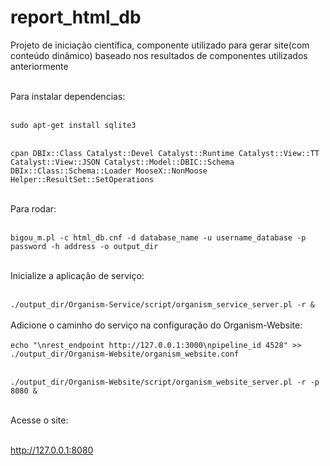 # report\_html\_db
Projeto de iniciação científica, componente utilizado para gerar site(com conteúdo dinâmico) baseado nos resultados de componentes utilizados anteriormente<br /><br /> 

Para instalar dependencias:<br /><br /> 

`sudo apt-get install sqlite3`<br /><br /> 

`cpan DBIx::Class Catalyst::Devel Catalyst::Runtime Catalyst::View::TT Catalyst::View::JSON Catalyst::Model::DBIC::Schema  DBIx::Class::Schema::Loader MooseX::NonMoose Helper::ResultSet::SetOperations`<br /><br /> 

Para rodar:<br /><br /> 

`bigou_m.pl -c html_db.cnf -d database_name -u username_database -p password -h address -o output_dir`<br /><br /> 

Inicialize a aplicação de serviço:<br /><br />

`./output_dir/Organism-Service/script/organism_service_server.pl -r &`<br /><br /> 
Adicione o caminho do serviço na configuração do Organism-Website:<br /><br />
`echo "\nrest_endpoint http://127.0.0.1:3000\npipeline_id 4528" >> ./output_dir/Organism-Website/organism_website.conf`<br /><br /> 

`./output_dir/Organism-Website/script/organism_website_server.pl -r -p 8080 &`<br /><br /> 

  
Acesse o site:<br /><br /> 

http://127.0.0.1:8080



